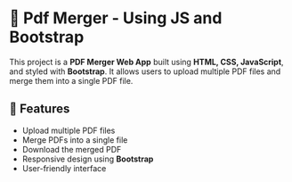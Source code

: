 # 📄 Pdf Merger - Using JS and Bootstrap

This project is a **PDF Merger Web App** built using **HTML, CSS, JavaScript**, and styled with **Bootstrap**. It allows users to upload multiple PDF files and merge them into a single PDF file.

## 🚀 Features
- Upload multiple PDF files
- Merge PDFs into a single file
- Download the merged PDF
- Responsive design using **Bootstrap**
- User-friendly interface
